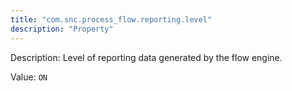 ```yaml
---
title: "com.snc.process_flow.reporting.level"
description: "Property"
---
```


Description: Level of reporting data generated by the flow engine.

Value: `ON`